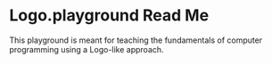 # Logo.playground Read Me
This playground is meant for teaching the fundamentals of computer programming using a Logo-like approach.
